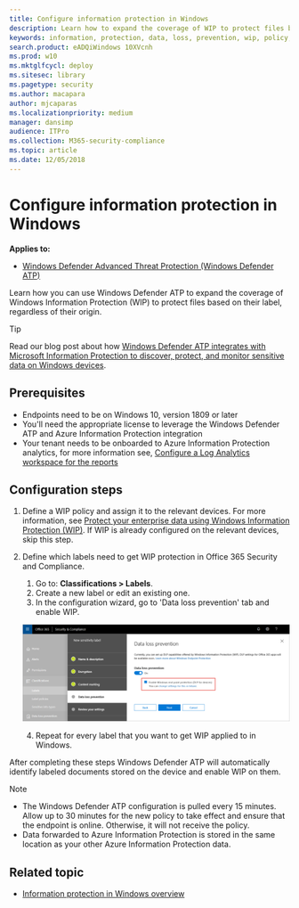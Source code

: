 ```yaml
---
title: Configure information protection in Windows 
description: Learn how to expand the coverage of WIP to protect files based on their label, regardless of their origin.
keywords: information, protection, data, loss, prevention, wip, policy, scc, compliance, labels, dlp
search.product: eADQiWindows 10XVcnh
ms.prod: w10
ms.mktglfcycl: deploy
ms.sitesec: library
ms.pagetype: security
ms.author: macapara
author: mjcaparas
ms.localizationpriority: medium
manager: dansimp
audience: ITPro
ms.collection: M365-security-compliance 
ms.topic: article
ms.date: 12/05/2018
---
```


# Configure information protection in Windows 
**Applies to:**
- [Windows Defender Advanced Threat Protection (Windows Defender ATP)](https://go.microsoft.com/fwlink/p/?linkid=2069559)

Learn how you can use Windows Defender ATP to expand the coverage of Windows Information Protection (WIP) to protect files based on their label, regardless of their origin.

>[!TIP]
> Read our blog post about how [Windows Defender ATP integrates with Microsoft Information Protection to discover, protect, and monitor sensitive data on Windows devices](https://cloudblogs.microsoft.com/microsoftsecure/2019/01/17/windows-defender-atp-integrates-with-microsoft-information-protection-to-discover-protect-and-monitor-sensitive-data-on-windows-devices/).

## Prerequisites
- Endpoints need to be on Windows 10, version 1809 or later
- You'll need the appropriate license to leverage the Windows Defender ATP and Azure Information Protection integration
- Your tenant needs to be onboarded to Azure Information Protection analytics, for more information see, [Configure a Log Analytics workspace for the reports](https://docs.microsoft.comazure/information-protection/reports-aip#configure-a-log-analytics-workspace-for-the-reports)


## Configuration steps
1. Define a WIP policy and assign it to the relevant devices. For more information, see [Protect your enterprise data using Windows Information Protection (WIP)](https://docs.microsoft.com/windows/security/information-protection/windows-information-protection/protect-enterprise-data-using-wip). If WIP is already configured on the relevant devices, skip this step. 
2. Define which labels need to get WIP protection in Office 365 Security and Compliance. 
    
    1. Go to: **Classifications > Labels**.
    2. Create a new label or edit an existing one. 
    3. In the configuration wizard, go to 'Data loss prevention' tab and enable WIP.

    ![Image of Office 365 Security and Compliance sensitivity label](images/office-scc-label.png)

    4. Repeat for every label that you want to get WIP applied to in Windows. 

After completing these steps Windows Defender ATP will automatically identify labeled documents stored on the device and enable WIP on them.

>[!NOTE]
>- The Windows Defender ATP configuration is pulled every 15 minutes. Allow up to 30 minutes for the new policy to take effect and ensure that the endpoint is online. Otherwise, it will not receive the policy.
>- Data forwarded to Azure Information Protection is stored in the same location as your other Azure Information Protection data.

## Related topic
- [Information protection in Windows overview](information-protection-in-windows-overview.md)